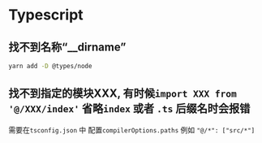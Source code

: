 # Typescript

## 找不到名称“__dirname”

``` bash
yarn add -D @types/node
 ```


## 找不到指定的模块XXX, 有时候`import XXX from '@/XXX/index'` 省略`index` 或者 `.ts` 后缀名时会报错

需要在`tsconfig.json` 中 配置`compilerOptions.paths` 例如 `"@/*": ["src/*"]`

